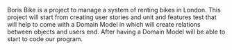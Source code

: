 Boris Bike is a project to manage a system of renting bikes in London.
This project will start from creating user stories and unit and features test that will help to come with a Domain Model in which will create relations between objects and users end. After having a Domain Model will be able to start to code our program.